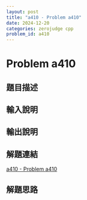 ```yaml
---
layout: post
title: "a410 - Problem a410"
date: 2024-12-20
categories: zerojudge cpp
problem_id: a410
---
```


# Problem a410

## 題目描述



## 輸入說明



## 輸出說明



## 解題連結

[a410 - Problem a410](https://zerojudge.tw/ShowProblem?problemid=a410)

## 解題思路

